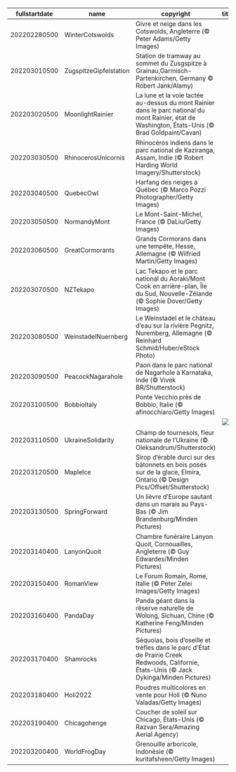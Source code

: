 |fullstartdate|name|copyright|title|image|
|--|--|--|--|--|
202202280500|WinterCotswolds|Givre et neige dans les Cotswolds, Angleterre (© Peter Adams/Getty Images)||![](/fr-CA/2022/03/202202280500WinterCotswolds.jpg)|
202203010500|ZugspitzeGipfelstation|Station de tramway au sommet du Zusgspitze à Grainau,Garmisch-Partenkirchen, Germany © Robert Jank/Alamy)||![](/fr-CA/2022/03/202203010500ZugspitzeGipfelstation.jpg)|
202203020500|MoonlightRainier|La lune et la voie lactée au-dessus du mont Rainier dans le parc national du mont Rainier, état de Washington, États-Unis (© Brad Goldpaint/Cavan)||![](/fr-CA/2022/03/202203020500MoonlightRainier.jpg)|
202203030500|RhinocerosUnicornis|Rhinocéros indiens dans le parc national de Kaziranga, Assam, Indie (© Robert Harding World Imagery/Shutterstock)||![](/fr-CA/2022/03/202203030500RhinocerosUnicornis.jpg)|
202203040500|QuebecOwl|Harfang des neiges à Québec (© Marco Pozzi Photographer/Getty Images)||![](/fr-CA/2022/03/202203040500QuebecOwl.jpg)|
202203050500|NormandyMont|Le Mont-Saint-Michel, France (© DaLiu/Getty Images)||![](/fr-CA/2022/03/202203050500NormandyMont.jpg)|
202203060500|GreatCormorants|Grands Cormorans dans une tempête, Hesse, Allemagne (© Wilfried Martin/Getty Images)||![](/fr-CA/2022/03/202203060500GreatCormorants.jpg)|
202203070500|NZTekapo|Lac Tekapo et le parc national du Aoraki/Mont Cook en arrière-plan, Île du Sud, Nouvelle-Zélande (© Sophie Dover/Getty Images)||![](/fr-CA/2022/03/202203070500NZTekapo.jpg)|
202203080500|WeinstadelNuernberg|Le Weinstadel et le château d’eau sur la rivière Pegnitz, Nuremberg, Allemagne (© Reinhard Schmid/Huber/eStock Photo)||![](/fr-CA/2022/03/202203080500WeinstadelNuernberg.jpg)|
202203090500|PeacockNagarahole|Paon dans le parc national de Nagarhole à Karnataka, Inde (© Vivek BR/Shutterstock)||![](/fr-CA/2022/03/202203090500PeacockNagarahole.jpg)|
202203100500|BobbioItaly|Ponte Vecchio près de Bobbio, Italie (© afinocchiaro/Getty Images)||![](/fr-CA/2022/03/202203100500BobbioItaly.jpg)|
||||![](/fr-CA/2022/03/.jpg)|
202203110500|UkraineSolidarity|Champ de tournesols, fleur nationale de l’Ukraine (© Oleksandrum/Shutterstock)||![](/fr-CA/2022/03/202203110500UkraineSolidarity.jpg)|
202203120500|MapleIce|Sirop d’érable durci sur des bâtonnets en bois posés sur de la glace, Elmira, Ontario (© Design Pics/Offset/Shutterstock)||![](/fr-CA/2022/03/202203120500MapleIce.jpg)|
202203130500|SpringForward|Un lièvre d’Europe sautant dans un marais au Pays-Bas (© Jim Brandenburg/Minden Pictures)||![](/fr-CA/2022/03/202203130500SpringForward.jpg)|
202203140400|LanyonQuoit|Chambre funéraire Lanyon Quoit, Cornouailles, Angleterre (© Guy Edwardes/Minden Pictures)||![](/fr-CA/2022/03/202203140400LanyonQuoit.jpg)|
202203150400|RomanView|Le Forum Romain, Rome, Italie (© Peter Zelei Images/Getty Images)||![](/fr-CA/2022/03/202203150400RomanView.jpg)|
202203160400|PandaDay|Panda géant dans la réserve naturelle de Wolong, Sichuan, Chine (© Katherine Feng/Minden Pictures)||![](/fr-CA/2022/03/202203160400PandaDay.jpg)|
202203170400|Shamrocks|Séquoias, bois d’oseille et trèfles dans le parc d'État de Prairie Creek Redwoods, Californie, États-Unis (© Jack Dykinga/Minden Pictures)||![](/fr-CA/2022/03/202203170400Shamrocks.jpg)|
202203180400|Holi2022|Poudres multicolores en vente pour Holi (© Nuno Valadas/Getty Images)||![](/fr-CA/2022/03/202203180400Holi2022.jpg)|
202203190400|Chicagohenge|Coucher de soleil sur Chicago, États-Unis (© Razvan Sera/Amazing Aerial Agency)||![](/fr-CA/2022/03/202203190400Chicagohenge.jpg)|
202203200400|WorldFrogDay|Grenouille arboricole, Indonésie (© kuritafsheen/Getty Images)||![](/fr-CA/2022/03/202203200400WorldFrogDay.jpg)|
